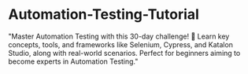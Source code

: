 # Automation-Testing-Tutorial
"Master Automation Testing with this 30-day challenge! 🚀 Learn key concepts, tools, and frameworks like Selenium, Cypress, and Katalon Studio, along with real-world scenarios. Perfect for beginners aiming to become experts in Automation Testing."

